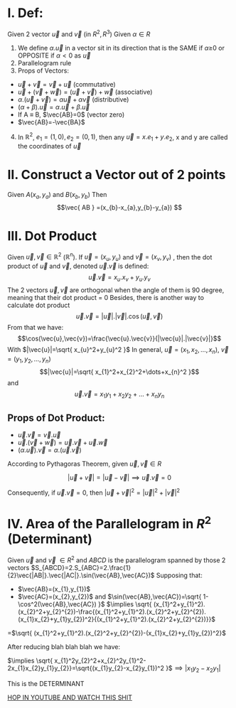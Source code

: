 # I. Def:

Given 2 vector $\vec{u}$ and $\vec{v}$ (in $R^{2}, R^3$)
Given $\alpha\in R$
1. We define $\alpha.\vec{u}$ in a vector sit in its direction that is the SAME  if $\alpha\geq_{}0$ or OPPOSITE if $\alpha<0$ as $\vec{ u}$
2. Parallelogram rule
3. Props of Vectors:
- $\vec{u}+\vec{v}=\vec{v}+\vec{u}$ (commutative)
- $\vec{u}+(\vec{v}+\vec{w})=(\vec{u}+\vec{v})+\vec{w}$ (associative)
- $\alpha.(\vec{u}+\vec{v})=\alpha\vec{u}+\alpha\vec{v}$ (distributive)
- $(\alpha+\beta).\vec{u}=\alpha.\vec{u}+\beta.\vec{u}$
- If A $\equiv$ B, $\vec{AB}=0$ (vector zero)
- $\vec{AB}=-\vec{BA}$
4. In $\mathbb{R}^2$, $e_{1}=(1,0),e_{2}=(0,1)$, then any $\vec{u}=x.e_{1}+y.e_{2}$, x and y are called the coordinates of $\vec{u}$

# II. Construct a Vector out of 2 points

Given $A(x_{a},y_a)$ and $B(x_{b},y_{b})$
Then$$\vec{ AB } =(x_{b}-x_{a},y_{b}-y_{a}) $$
# III. Dot Product
Given $\vec{ u}, \vec{v} \in \mathbb{R}^2$ ($\mathbb{R}^n$). If $\vec{u}=(x_{u},y_{u})$ and $\vec{v}=(x_{v},y_{v})$ , then the dot product of $\vec{u}$ and $\vec{v}$, denoted $\vec{u}. \vec{v}$ is defined:$$\vec u. \vec v=x_u.x_{v}+y_{u}.y_{v}$$
The 2 vectors $\vec{ u}, \vec{v}$ are orthogonal when the angle of them is 90 degree, meaning that their dot product = 0
Besides, there is another way to calculate dot product$$\vec{u}.\vec{v}=|\vec{u}|.|\vec{v}|.\cos(\vec{u},\vec{v})$$
From that we have:$$\cos(\vec{u},\vec{v})=\frac{\vec{u}.\vec{v}}{|\vec{u}|.|\vec{v}|}$$
With $|\vec{u}|=\sqrt{ x_{u}^2+y_{u}^2 }$ 
In general, $\vec{u}=(x_{1},x_{2},\dots,x_{n})$, $\vec{v}=(y_{1},y_{2},\dots,y_{n})$ 
$$|\vec{u}|=\sqrt{ x_{1}^2+x_{2}^2+\dots+x_{n}^2 }$$ and
$$\vec{u}.\vec{v}=x_{1}y_{1}+x_{2}y_{2}+\dots+x_{n}y_{n}$$
## Props of Dot Product:

- $\vec{u}.\vec{v}=\vec{v}.\vec{u}$
- $\vec{u}.(\vec{v}+\vec{w})=\vec{u}.\vec{v}+\vec{u}.\vec{w}$
- $(\alpha.\vec{u}).\vec{v}=\alpha.(\vec{u}.\vec{v})$

According to Pythagoras Theorem, given $\vec{u},\vec{v} \in R$

$$|\vec{u}+\vec{v}|=|\vec{u}-\vec{v}|\implies \vec u.\vec{v}=0$$

Consequently, if $\vec{u}.\vec{v}=0$, then $|\vec{u}+\vec{v}|^2=|\vec{u}|^2+|\vec{v}|^2$

# IV. Area of the Parallelogram in $R^2$ (Determinant)

Given $\vec{u}$ and $\vec{v}$ $\in R^2$ and $ABCD$ is the parallelogram spanned by those 2 vectors
$S_{ABCD}=2.S_{ABC}=2.\frac{1}{2}\vec{|AB|}.\vec{|AC|}.\sin(\vec{AB},\vec{AC})$
Supposing that:
- $\vec{AB}=(x_{1},y_{1})$
- $\vec{AC}=(x_{2},y_{2})$
and $\sin(\vec{AB},\vec{AC})=\sqrt{ 1-\cos^2(\vec{AB},\vec{AC}) }$
$\implies \sqrt{ (x_{1}^2+y_{1}^2).(x_{2}^2+y_{2}^{2})-\frac{(x_{1}^2+y_{1}^2).(x_{2}^2+y_{2}^{2}).(x_{1}x_{2}+y_{1}y_{2})^2}{(x_{1}^2+y_{1}^2).(x_{2}^2+y_{2}^{2})}}$

=$\sqrt{ (x_{1}^2+y_{1}^2).(x_{2}^2+y_{2}^{2})-(x_{1}x_{2}+y_{1}y_{2})^2}$

After reducing blah blah blah we have:

$\implies \sqrt{  x_{1}^2y_{2}^2+x_{2}^2y_{1}^2-2x_{1}x_{2}y_{1}y_{2}}=\sqrt{(x_{1}y_{2}-x_{2}y_{1})^2 }$$\implies|x_{1}y_{2}-x_{2}y_{1}|$

This is the DETERMINANT

[HOP IN YOUTUBE AND WATCH THIS SHIT ](https://www.youtube.com/watch?v=Ip3X9LOh2dk)

